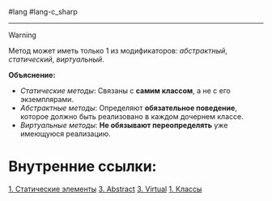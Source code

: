 #lang #lang-c_sharp 

---
>[!warning]
Метод может иметь только 1 из модификаторов: *абстрактный*, *статический*, *виртуальный*.

**Объяснение:**

- *Статические методы*: Связаны с **самим классом**, а не с его экземплярами.
- *Абстрактные методы*: Определяют **обязательное поведение**, которое должно быть реализовано в каждом дочернем классе.
- *Виртуальные методы*: **Не обязывают переопределять** уже имеющуюся реализацию.


# Внутренние ссылки:
[1. Статические элементы](1.%20Languages/C-sharp/0.%20Введение/2.%20Классовые%20механизмы/Статика/1.%20Статические%20элементы.md)
[3. Abstract](1.%20Languages/C-sharp/0.%20Введение/2.%20Классовые%20механизмы/3.%20Abstract.md)
[3. Virtual](1.%20Languages/C-sharp/0.%20Введение/2.%20Классовые%20механизмы/3.%20Virtual.md)
[1. Классы](1.%20Languages/C-sharp/0.%20Введение/2.%20Классы%20и%20структуры/1.%20Классы.md)